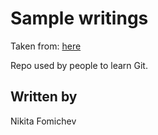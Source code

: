# Sample writings

Taken from: [here](http://famouspoetsandpoems.com/top_poems.html)

Repo used by people to learn Git.

## Written by

Nikita Fomichev
